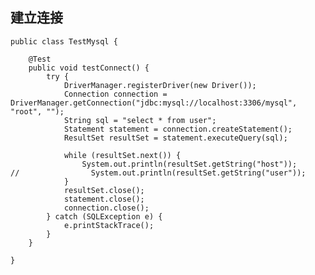 <!--
 * @Author: WeiHong Ran
 * @Date: 2019-09-03 23:48:32
 * @LastEditors: WeiHong Ran
 * @LastEditTime: 2019-09-03 23:49:50
 * @Description: Nothing
 -->
## 建立连接

```
public class TestMysql {

    @Test
    public void testConnect() {
        try {
            DriverManager.registerDriver(new Driver());
            Connection connection = DriverManager.getConnection("jdbc:mysql://localhost:3306/mysql", "root", "");
            String sql = "select * from user";
            Statement statement = connection.createStatement();
            ResultSet resultSet = statement.executeQuery(sql);

            while (resultSet.next()) {
                System.out.println(resultSet.getString("host"));
//                System.out.println(resultSet.getString("user"));
            }
            resultSet.close();
            statement.close();
            connection.close();
        } catch (SQLException e) {
            e.printStackTrace();
        }
    }

}
```
